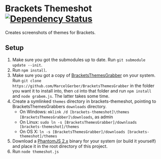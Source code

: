 # Brackets Themeshot [![Dependency Status](https://david-dm.org/MarcelGerber/brackets-themeshot.svg)](https://david-dm.org/MarcelGerber/brackets-themeshot)

Creates screenshots of themes for Brackets.

## Setup
1. Make sure you got the submodules up to date. Run `git submodule update --init`.
2. Run `npm install`.
3. Make sure you got a copy of [BracketsThemesGrabber](https://github.com/MarcelGerber/BracketsThemesGrabber) on your system. Run `git clone https://github.com/MarcelGerber/BracketsThemesGrabber` in the folder you want it to install into, then `cd` into that folder and run `npm install` and `node grabem.js`. The latter takes some time.
4. Create a symlinked `themes` directory in brackets-themeshot, pointing to BracketsThemesGrabbers `downloads` directory.
    * On Windows: `mklink /d [brackets-themeshot]\themes [BracketsThemesGrabber]\downloads`, as admin
    * On Linux: `sudo ln -s [BracketsThemesGrabber]/downloads [brackets-themeshot]/themes`
    * On OS X: `ln -s [BracketsThemesGrabber]/downloads [brackets-themeshot]/themes`
5. Download a [PhantomJS 2.x](http://phantomjs.org/download.html) binary for your system (or build it yourself) and place it in the root directory of this project.
6. Run `node themeshot.js`
